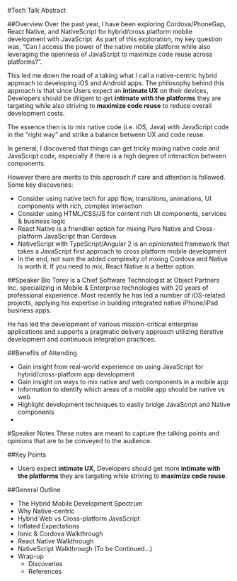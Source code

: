 #Tech Talk Abstract

##Overview
Over the past year, I have been exploring Cordova/PhoneGap, React Native, and NativeScript for hybrid/cross platform mobile development with JavaScript. As part of this exploration, my key question was, “Can I access the power of the native mobile platform while also leveraging the openness of JavaScript to maximize code reuse across platforms?”.

This led me down the road of a taking what I call a native-centric hybrid approach to developing iOS and Android apps. The philosophy behind this approach is that since Users expect an **intimate UX** on their devices, Developers should be diligent to get **intimate with the platforms** they are targeting while also striving to **maximize code reuse** to reduce overall development costs. 

The essence then is to mix native code (i.e. iOS, Java) with JavaScript code in the “right way” and strike a balance between UX and code reuse. 

In general, I discovered that things can get tricky mixing native code and JavaScript code, especially if there is a high degree of interaction between components.

However there are merits to this approach if care and attention is followed. Some key discoveries:

* Consider using native tech for app flow, transitions, animations, UI components with rich, complex interaction
* Consider using HTML/CSS/JS for content rich UI components, services & business logic
* React Native is a friendlier option for mixing Pure Native and Cross-platform JavaScript than Cordova
* NativeScript with TypeScript/Angular 2 is an opinionated framework that takes a JavaScript first approach to cross platform mobile development
* In the end, not sure the added complexity of mixing Cordova and Native is worth it. If you need to mix, React Native is a better option.

##Speaker Bio
Torey is a Chief Software Technologist at Object Partners Inc. specializing in Mobile & Enterprise technologies 
with 20 years of professional experience. Most recently he has led a number of iOS-related projects, 
applying his expertise in building integrated native iPhone/iPad business apps. 

He has led the development of various mission-critical enterprise applications 
and supports a pragmatic delivery approach utilizing iterative development and 
continuous integration practices.

##Benefits of Attending
* Gain insight from real-world experience on using JavaScript for hybrid/cross-platform app development
* Gain insight on ways to mix native and web components in a mobile app
* Information to identify which areas of a mobile app should be native vs web
* Highlight development techniques to easily bridge JavaScript and Native components 
*
#Speaker Notes
These notes are meant to capture the talking points and opinions that are to be conveyed to the audience.

##Key Points
* Users expect **intimate UX**, Developers should get more **intimate with the platforms** they are targeting while striving to **maximize code reuse**.

##General Outline

* The Hybrid Mobile Development Spectrum
* Why Native-centric
* Hybrid Web vs Cross-platform JavaScript
* Inflated Expectations
* Ionic & Cordova Walkthrough
* React Native Walkthrough
* NativeScript Walkthrough (To be Continued...)
* Wrap-up
	* Discoveries
	* References 	